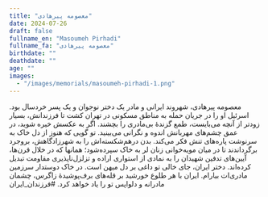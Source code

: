 ```yaml
---
title: "معصومه پیرهادی"
date: 2024-07-26
draft: false
fullname_en: "Masoumeh Pirhadi"
fullname_fa: "معصومه پیرهادی"
birthdate: ""
deathdate: ""
age: ""
images:
  - "/images/memorials/masoumeh-pirhadi-1.png"
---
```


معصومه پیرهادی، شهروند ایرانی و مادر یک دختر نوجوان و یک پسر خردسال بود. اسرئیل او را در جریان حمله به مناطق مسکونی در تهران کشت تا فرزندانش، بسیار زودتر از آنچه می‌بایست، طمع گزندۀ بی‌مادری را بچشند. اگر به عکسش خیره شوید، در عمق چشم‌های مهربانش اندوه و نگرانی می‌بینید. تو گویی که هنوز از دل خاک به سرنوشت پاره‌های تنش فکر می‌کند.
بدن درهم‌شکسته‌اش را به شهرزادگاهش، بروجرد برگرداندند تا در میان مویه‌خوانی زنان لر به خاک سپرده‌شود؛ همانها که در خلال قرن‌ها، آیین‌های تدفین شهیدان را به نمادی از استواری اراده و تزلزل‌ناپذیری مقاومت تبدیل کرده‌اند.
دختر ایران، جای خالی تو داغی بر دل میهن است. در خاک دوستدار سرزمین مادری‌ات بیارام. ایران با هر طلوع خورشید بر قله‌های برف‌پوشیدۀ زاگرس، چشمان مادرانه و دلواپس تو را یاد خواهد کرد.
#فرزندان_ایران